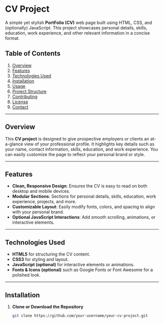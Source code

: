 # CV Project

A simple yet stylish **PortFolio (CV)** web page built using HTML, CSS, and (optionally) JavaScript. This project showcases personal details, skills, education, work experience, and other relevant information in a concise format.

## Table of Contents
1. [Overview](#overview)  
2. [Features](#features)  
3. [Technologies Used](#technologies-used)  
4. [Installation](#installation)  
5. [Usage](#usage)  
6. [Project Structure](#project-structure)  
7. [Contributing](#contributing)  
8. [License](#license)  
9. [Contact](#contact)

---

## Overview

This **CV project** is designed to give prospective employers or clients an at-a-glance view of your professional profile. It highlights key details such as your name, contact information, skills, education, and work experience. You can easily customize the page to reflect your personal brand or style.

---

## Features

- **Clean, Responsive Design**: Ensures the CV is easy to read on both desktop and mobile devices.  
- **Modular Sections**: Sections for personal details, skills, education, work experience, projects, and more.  
- **Customizable Layout**: Easily modify fonts, colors, and spacing to align with your personal brand.  
- **Optional JavaScript Interactions**: Add smooth scrolling, animations, or interactive elements.

---

## Technologies Used

- **HTML5** for structuring the CV content.  
- **CSS3** for styling and layout.  
- **JavaScript (optional)** for interactive elements or animations.  
- **Fonts & Icons (optional)** such as Google Fonts or Font Awesome for a polished look.

---

## Installation

1. **Clone or Download the Repository**  
   ```bash
   git clone https://github.com/your-username/your-cv-project.git
